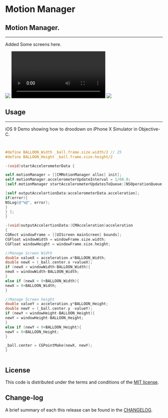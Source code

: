 
Motion Manager
=========

## Motion Manager.
------------
 Added Some screens here.
 
![](https://github.com/pawankv89/PKCMMotionManager/blob/master/Screens/1.png)
![](https://github.com/pawankv89/PKCMMotionManager/blob/master/Screens/2.MP4)
![](https://github.com/pawankv89/PKCMMotionManager/blob/master/Screens/2.gif)

## Usage
------------
 iOS 9 Demo showing how to droodown on iPhone X Simulator in  Objective-C.


```objective-c


#define BALLOON_Width _ball.frame.size.width/2 // 25
#define BALLOON_Height _ball.frame.size.height/2

-(void)startAccelerometerData {

self.motionManager = [[CMMotionManager alloc] init];
self.motionManager.accelerometerUpdateInterval = 1/60.0;
[self.motionManager startAccelerometerUpdatesToQueue:[NSOperationQueue currentQueue] withHandler:^(CMAccelerometerData *accelerometerData, NSError *error) {

[self outputAccelertionData:accelerometerData.acceleration];
if(error){
NSLog(@"%@", error);
}
} ];
}

-(void)outputAccelertionData:(CMAcceleration)acceleration
{
CGRect windowFrame = [[UIScreen mainScreen] bounds];
CGFloat windowWidth = windowFrame.size.width;
CGFloat windowHeight = windowFrame.size.height;

//Manage Screen Width
double valueX = acceleration.x*BALLOON_Width;
double newX = (_ball.center.x +valueX);
if (newX > windowWidth-BALLOON_Width){
newX = windowWidth-BALLOON_Width;
}
else if (newX < 0+BALLOON_Width){
newX = 0+BALLOON_Width;
}

//Manage Screen height
double valueY = acceleration.y*BALLOON_Height;
double newY = (_ball.center.y -valueY);
if (newY > windowHeight-BALLOON_Height){
newY = windowHeight-BALLOON_Height;
}
else if (newY < 0+BALLOON_Height){
newY = 0+BALLOON_Height;
}

_ball.center = CGPointMake(newX, newY);
}


```

```objective-c

```

## License

This code is distributed under the terms and conditions of the [MIT license](LICENSE).

## Change-log

A brief summary of each this release can be found in the [CHANGELOG](CHANGELOG.mdown). 
